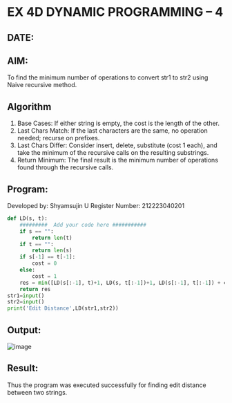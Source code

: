 # EX 4D DYNAMIC PROGRAMMING – 4
## DATE:
## AIM:
To find the minimum number of operations to convert str1 to str2 using Naive recursive method.





## Algorithm
1. Base Cases: If either string is empty, the cost is the length of the other.
2. Last Chars Match: If the last characters are the same, no operation needed; recurse on prefixes.
3. Last Chars Differ: Consider insert, delete, substitute (cost 1 each), and take the minimum of the recursive calls on the resulting substrings.
4. Return Minimum: The final result is the minimum number of operations found through the recursive calls.

## Program:

Developed by: Shyamsujin U
Register Number:  212223040201

```python
def LD(s, t):
    #########  Add your code here ###########
    if s == "":
        return len(t)
    if t == "":
        return len(s)
    if s[-1] == t[-1]:
        cost = 0
    else:
        cost = 1
    res = min([LD(s[:-1], t)+1, LD(s, t[:-1])+1, LD(s[:-1], t[:-1]) + cost])
    return res
str1=input()
str2=input()
print('Edit Distance',LD(str1,str2))


```

## Output:
![image](https://github.com/user-attachments/assets/815c6319-10bd-40d6-aec7-7a49259c7669)



## Result:
Thus the program was executed successfully for finding edit distance between two strings.
